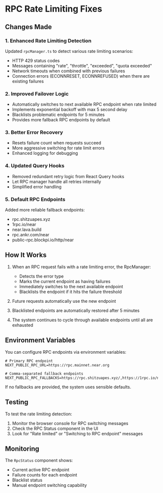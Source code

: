 # RPC Rate Limiting Fixes

## Changes Made

### 1. Enhanced Rate Limiting Detection
Updated `rpcManager.ts` to detect various rate limiting scenarios:
- HTTP 429 status codes
- Messages containing "rate", "throttle", "exceeded", "quota exceeded"
- Network timeouts when combined with previous failures
- Connection errors (ECONNRESET, ECONNREFUSED) when there are existing failures

### 2. Improved Failover Logic
- Automatically switches to next available RPC endpoint when rate limited
- Implements exponential backoff with max 5 second delay
- Blacklists problematic endpoints for 5 minutes
- Provides more fallback RPC endpoints by default

### 3. Better Error Recovery
- Resets failure count when requests succeed
- More aggressive switching for rate limit errors
- Enhanced logging for debugging

### 4. Updated Query Hooks
- Removed redundant retry logic from React Query hooks
- Let RPC manager handle all retries internally
- Simplified error handling

### 5. Default RPC Endpoints
Added more reliable fallback endpoints:
- rpc.shitzuapes.xyz
- 1rpc.io/near
- near.lava.build  
- rpc.ankr.com/near
- public-rpc.blockpi.io/http/near

## How It Works

1. When an RPC request fails with a rate limiting error, the RpcManager:
   - Detects the error type
   - Marks the current endpoint as having failures
   - Immediately switches to the next available endpoint
   - Blacklists the endpoint if it hits the failure threshold

2. Future requests automatically use the new endpoint

3. Blacklisted endpoints are automatically restored after 5 minutes

4. The system continues to cycle through available endpoints until all are exhausted

## Environment Variables

You can configure RPC endpoints via environment variables:

```env
# Primary RPC endpoint
NEXT_PUBLIC_RPC_URL=https://rpc.mainnet.near.org

# Comma-separated fallback endpoints  
NEXT_PUBLIC_RPC_FALLBACKS=https://rpc.shitzuapes.xyz/,https://1rpc.io/near,https://near.lava.build
```

If no fallbacks are provided, the system uses sensible defaults.

## Testing

To test the rate limiting detection:
1. Monitor the browser console for RPC switching messages
2. Check the RPC Status component in the UI
3. Look for "Rate limited" or "Switching to RPC endpoint" messages

## Monitoring

The `RpcStatus` component shows:
- Current active RPC endpoint
- Failure counts for each endpoint
- Blacklist status
- Manual endpoint switching capability
